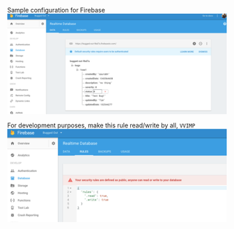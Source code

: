 Sample configuration for Firebase
![Screenshot](SampleDB.png)

For development purposes, make this rule read/write by all, `VVIMP`
![Screenshot](ruleAll.png)